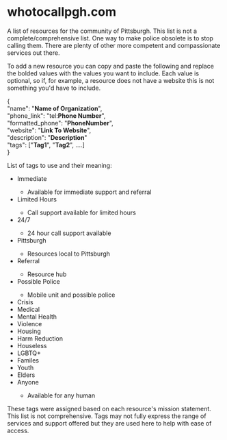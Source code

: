 # whotocallpgh.com
A list of resources for the community of Pittsburgh. This list is not a complete/comprehensive list. One way to make police obsolete is to stop calling them. There are plenty of other more competent and compassionate services out there.

To add a new resource you can copy and paste the following and replace the bolded values with the values you want to include. Each value is optional, so if, for example, a resource does not have a website this is not something you'd have to include.

{<br>
    "name": "**Name of Organization**",<br> 
    "phone_link": "tel:**Phone Number**", <br> 
    "formatted_phone": "**PhoneNumber**", <br> 
    "website": "**Link To Website**", <br> 
    "description": "**Description**" <br>
    "tags": ["**Tag1**", "**Tag2**", ....] <br>
}

List of tags to use and their meaning:
<ul>
<li>Immediate</li>
<ul>
<li>Available for immediate support and referral</li> 
</ul>
<li>Limited Hours</li>
<ul>
<li>Call support available for limited hours</li> 
</ul>
<li>24/7</li>
<ul>
<li>24 hour call support available</li> 
</ul>
<li>Pittsburgh</li>
<ul>
<li>Resources local to Pittsburgh</li> 
</ul>
<li>Referral</li>
<ul>
<li>Resource hub</li> 
</ul>
<li>Possible Police</li>
<ul>
<li>Mobile unit and possible police</li> 
</ul>
<li>Crisis</li>
<li>Medical</li>
<li>Mental Health</li>
<li>Violence</li>
<li>Housing</li>
<li>Harm Reduction</li>
<li>Houseless</li>
<li>LGBTQ+</li>
<li>Familes</li>
<li>Youth</li>
<li>Elders</li>
<li>Anyone</li>
<ul>
<li>Available for any human</li> 
</ul>
</ul>

These tags were assigned based on each resource's mission statement. This list is not comprehensive.
Tags may not fully express the range of services and support offered but they are used here to help with ease of access.
